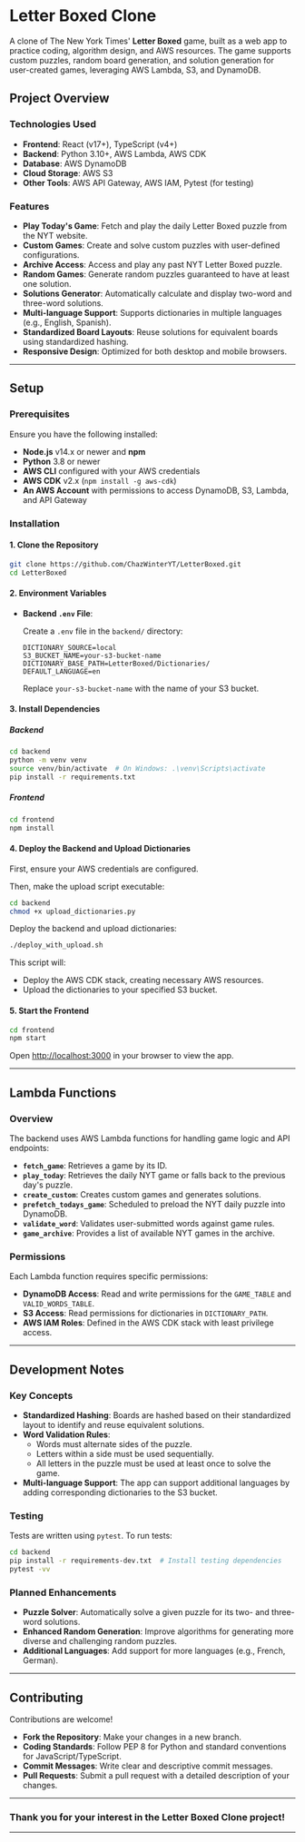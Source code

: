 # Letter Boxed Clone

A clone of The New York Times' **Letter Boxed** game, built as a web app to practice coding, algorithm design, and AWS resources. The game supports custom puzzles, random board generation, and solution generation for user-created games, leveraging AWS Lambda, S3, and DynamoDB.

## Project Overview

### Technologies Used

- **Frontend**: React (v17+), TypeScript (v4+)
- **Backend**: Python 3.10+, AWS Lambda, AWS CDK
- **Database**: AWS DynamoDB
- **Cloud Storage**: AWS S3
- **Other Tools**: AWS API Gateway, AWS IAM, Pytest (for testing)

### Features

- **Play Today's Game**: Fetch and play the daily Letter Boxed puzzle from the NYT website.
- **Custom Games**: Create and solve custom puzzles with user-defined configurations.
- **Archive Access**: Access and play any past NYT Letter Boxed puzzle.
- **Random Games**: Generate random puzzles guaranteed to have at least one solution.
- **Solutions Generator**: Automatically calculate and display two-word and three-word solutions.
- **Multi-language Support**: Supports dictionaries in multiple languages (e.g., English, Spanish).
- **Standardized Board Layouts**: Reuse solutions for equivalent boards using standardized hashing.
- **Responsive Design**: Optimized for both desktop and mobile browsers.

---

## Setup

### Prerequisites

Ensure you have the following installed:

- **Node.js** v14.x or newer and **npm**
- **Python** 3.8 or newer
- **AWS CLI** configured with your AWS credentials
- **AWS CDK** v2.x (`npm install -g aws-cdk`)
- **An AWS Account** with permissions to access DynamoDB, S3, Lambda, and API Gateway

### Installation

#### 1. Clone the Repository

```bash
git clone https://github.com/ChazWinterYT/LetterBoxed.git
cd LetterBoxed
```

#### 2. Environment Variables

- **Backend `.env` File**:

  Create a `.env` file in the `backend/` directory:

  ```plaintext
  DICTIONARY_SOURCE=local
  S3_BUCKET_NAME=your-s3-bucket-name
  DICTIONARY_BASE_PATH=LetterBoxed/Dictionaries/
  DEFAULT_LANGUAGE=en
  ```

  Replace `your-s3-bucket-name` with the name of your S3 bucket.

#### 3. Install Dependencies

##### Backend

```bash
cd backend
python -m venv venv
source venv/bin/activate  # On Windows: .\venv\Scripts\activate
pip install -r requirements.txt
```

##### Frontend

```bash
cd frontend
npm install
```

#### 4. Deploy the Backend and Upload Dictionaries

First, ensure your AWS credentials are configured.

Then, make the upload script executable:

```bash
cd backend
chmod +x upload_dictionaries.py
```

Deploy the backend and upload dictionaries:

```bash
./deploy_with_upload.sh
```

This script will:

- Deploy the AWS CDK stack, creating necessary AWS resources.
- Upload the dictionaries to your specified S3 bucket.

#### 5. Start the Frontend

```bash
cd frontend
npm start
```

Open [http://localhost:3000](http://localhost:3000) in your browser to view the app.

---

## Lambda Functions

### Overview

The backend uses AWS Lambda functions for handling game logic and API endpoints:

- **`fetch_game`**: Retrieves a game by its ID.
- **`play_today`**: Retrieves the daily NYT game or falls back to the previous day's puzzle.
- **`create_custom`**: Creates custom games and generates solutions.
- **`prefetch_todays_game`**: Scheduled to preload the NYT daily puzzle into DynamoDB.
- **`validate_word`**: Validates user-submitted words against game rules.
- **`game_archive`**: Provides a list of available NYT games in the archive.

### Permissions

Each Lambda function requires specific permissions:

- **DynamoDB Access**: Read and write permissions for the `GAME_TABLE` and `VALID_WORDS_TABLE`.
- **S3 Access**: Read permissions for dictionaries in `DICTIONARY_PATH`.
- **AWS IAM Roles**: Defined in the AWS CDK stack with least privilege access.

---

## Development Notes

### Key Concepts

- **Standardized Hashing**: Boards are hashed based on their standardized layout to identify and reuse equivalent solutions.
- **Word Validation Rules**:
  - Words must alternate sides of the puzzle.
  - Letters within a side must be used sequentially.
  - All letters in the puzzle must be used at least once to solve the game.
- **Multi-language Support**: The app can support additional languages by adding corresponding dictionaries to the S3 bucket.

### Testing

Tests are written using `pytest`. To run tests:

```bash
cd backend
pip install -r requirements-dev.txt  # Install testing dependencies
pytest -vv
```

### Planned Enhancements

- **Puzzle Solver**: Automatically solve a given puzzle for its two- and three-word solutions.
- **Enhanced Random Generation**: Improve algorithms for generating more diverse and challenging random puzzles.
- **Additional Languages**: Add support for more languages (e.g., French, German).

---

## Contributing

Contributions are welcome!

- **Fork the Repository**: Make your changes in a new branch.
- **Coding Standards**: Follow PEP 8 for Python and standard conventions for JavaScript/TypeScript.
- **Commit Messages**: Write clear and descriptive commit messages.
- **Pull Requests**: Submit a pull request with a detailed description of your changes.

---

### **Thank you for your interest in the Letter Boxed Clone project!**

---
